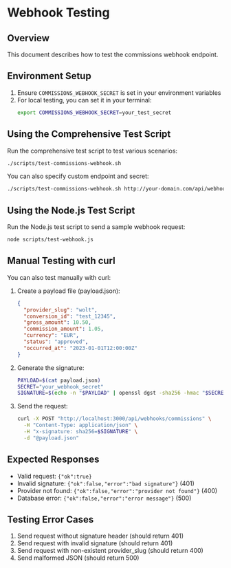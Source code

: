 # Webhook Testing

## Overview
This document describes how to test the commissions webhook endpoint.

## Environment Setup
1. Ensure `COMMISSIONS_WEBHOOK_SECRET` is set in your environment variables
2. For local testing, you can set it in your terminal:
   ```bash
   export COMMISSIONS_WEBHOOK_SECRET=your_test_secret
   ```

## Using the Comprehensive Test Script
Run the comprehensive test script to test various scenarios:
```bash
./scripts/test-commissions-webhook.sh
```

You can also specify custom endpoint and secret:
```bash
./scripts/test-commissions-webhook.sh http://your-domain.com/api/webhooks/commissions your_custom_secret
```

## Using the Node.js Test Script
Run the Node.js test script to send a sample webhook request:
```bash
node scripts/test-webhook.js
```

## Manual Testing with curl
You can also test manually with curl:

1. Create a payload file (payload.json):
   ```json
   {
     "provider_slug": "wolt",
     "conversion_id": "test_12345",
     "gross_amount": 10.50,
     "commission_amount": 1.05,
     "currency": "EUR",
     "status": "approved",
     "occurred_at": "2023-01-01T12:00:00Z"
   }
   ```

2. Generate the signature:
   ```bash
   PAYLOAD=$(cat payload.json)
   SECRET="your_webhook_secret"
   SIGNATURE=$(echo -n "$PAYLOAD" | openssl dgst -sha256 -hmac "$SECRET" | sed 's/.* //')
   ```

3. Send the request:
   ```bash
   curl -X POST "http://localhost:3000/api/webhooks/commissions" \
     -H "Content-Type: application/json" \
     -H "x-signature: sha256=$SIGNATURE" \
     -d "@payload.json"
   ```

## Expected Responses
- Valid request: `{"ok":true}`
- Invalid signature: `{"ok":false,"error":"bad signature"}` (401)
- Provider not found: `{"ok":false,"error":"provider not found"}` (400)
- Database error: `{"ok":false,"error":"error message"}` (500)

## Testing Error Cases
1. Send request without signature header (should return 401)
2. Send request with invalid signature (should return 401)
3. Send request with non-existent provider_slug (should return 400)
4. Send malformed JSON (should return 500)